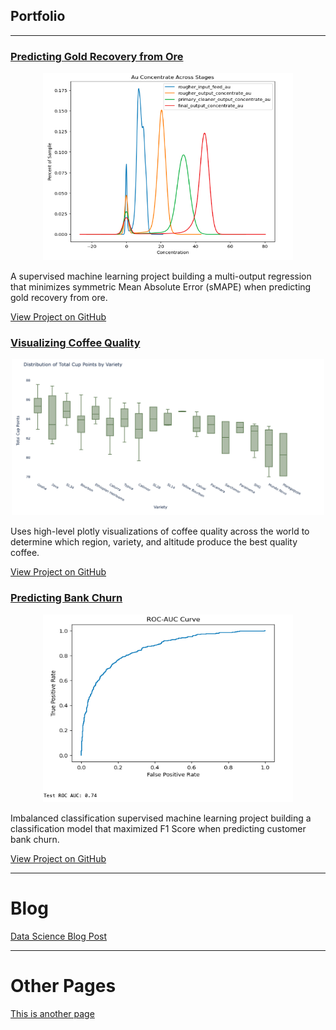 ## Portfolio
---
### [Predicting Gold Recovery from Ore](https://github.com/kellyshreeve/gold-recovery)

<p align="center">
  <img src="/images/gold_stages.png?raw=true" 
  width="400"
  height="300"
  alt="Line graph of gold recovery across stages">
</p>

A supervised machine learning project building a multi-output regression that minimizes symmetric Mean Absolute Error (sMAPE) when predicting gold recovery from ore.

[View Project on GitHub](https://github.com/kellyshreeve/gold-recovery)

### [Visualizing Coffee Quality](https://github.com/kellyshreeve/Visualizing_Coffee_Quality)

<p align="center">
  <img src="/images/total_points_variety.png?raw=true" 
  width="500"
  height="250"
  alt="Bar graph of average quality across coffee varieties">
</p>

Uses high-level plotly visualizations of coffee quality across the world to determine which region, variety, and altitude produce the best quality coffee.

[View Project on GitHub](https://github.com/kellyshreeve/Visualizing_Coffee_Quality)

### [Predicting Bank Churn](https://github.com/kellyshreeve/predicting-bank-churn)

<p align="center">
  <img src="/images/roc_auc.png?raw=true" 
  width="400"
  height="300"
  alt="Roc-auc curve for test set">
</p>

Imbalanced classification supervised machine learning project building a classification model that maximized F1 Score when predicting customer bank churn.

[View Project on GitHub](https://github.com/kellyshreeve/predicting-bank-churn)

---

# Blog
[Data Science Blog Post](https://kellyshreeve.github.io/2023/08/03/Data-Science-Post.html)

---

# Other Pages
[This is another page](https://kellyshreeve.github.io/another_page)


